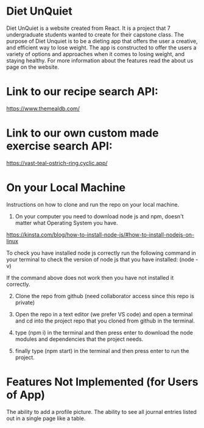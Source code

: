 # Diet UnQuiet
Diet UnQuiet is a website created from React. It is a project that 7 undergraduate students wanted to create for their capstone class.
The purpose of Diet Unquiet is to be a dieting app that offers the user a creative, and efficient way to lose weight. The app is constructed to offer the users a variety of options and approaches when it comes to losing weight, and staying healthy. For more information about the features read the about us page on the website.

# Link to our recipe search API:
https://www.themealdb.com/ 

# Link to our own custom made exercise search API:
https://vast-teal-ostrich-ring.cyclic.app/ 


# On your Local Machine
Instructions on how to clone and run the repo on your local machine. 
1) On your computer you need to download node js and npm, doesn't matter what Operating System you have.

https://kinsta.com/blog/how-to-install-node-js/#how-to-install-nodejs-on-linux 

To check you have installed node js correctly run the following command in your terminal to check the version of node js that you have installed: (node -v)

If the command above does not work then you have not installed it correctly.

2) Clone the repo from github (need collaborator access since this repo is private)

3) Open the repo in a text editor (we prefer VS code) and open a terminal and cd into the project repo that you cloned from github in the terminal.

4) type (npm i) in the terminal and then press enter to download the node modules and dependencies that the project needs.

5) finally type (npm start) in the terminal and then press enter to run the project.

# Features Not Implemented (for Users of App)
The ability to add a profile picture.
The ability to see all journal entries listed out in a single page like a table.

